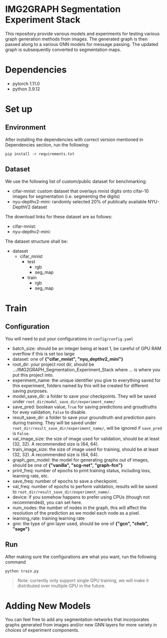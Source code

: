 # IMG2GRAPH Segmentation Experiment Stack

This repository provide various models and experiments for testing various graph generation methods from images. The generated graph is then passed along to a various GNN models for message passing. The updated graph is subsequently converted to segmentation maps.

# Dependencies
- pytorch 1.11.0
- python 3.9.12

# Set up

## Environment
After installing the dependencies with correct version mentioned in Dependencies section, run the following:

```
pip install -r requirements.txt
```

## Dataset
We use the following list of custom/public dataset for benchmarking:
* cifar-mnist: custom dataset that overlays mnist digits onto cifar-10 images for segmentation (i.e. segmenting the digits)
* nyu-depthv2-mini: randomly selected 20% of publically available NYU-DepthV2 dataset

The download links for these dataset are as follows:
* cifar-mnist:
* nyu-depthv2-mini:

The dataset structure shall be:
- dataset
  - cifar_mnist
    - test
      - rgb
      - seg_map
    - train
      - rgb
      - seg_map

# Train
## Configuration
You will need to put your configurations in `config/config.yaml`

- batch_size: should be an integer being at least 1, be careful of GPU RAM overflow if this is set too large
- dataset: one of __{"cifar_mnist", "nyu_depthv2_mini"}__
- root_dir: your project root dir, should be .../IMG2GRAPH_Segmentation_Experiment_Stack where ... is where you put this project into.
- experiment_name: the unique identifier you give to everything saved for this experiment, folders named by this will be created for different saving purposes.
- model_save_dir: a folder to save your checkpoints. They will be saved under `root_dir/model_save_dir/experiment_name/`
- save_pred: boolean value, `True` for saving predictions and groudtruths for evey validation, `False` to disable.
- result_save_dir: a folder to save your groundtruth and prediction pairs during training. They will be saved under `root_dir/result_save_dir/experiment_name/`, will be ignored if `save_pred` is `False`.
- val_image_size: the size of image used for validation, should be at least (32, 32). A recommended size is (64, 64).
- train_image_size: the size of image used for training, should be at least (32, 32). A recommended size is (64, 64).
- graph_gen_model: the model for generating graphs out of images, should be one of __{"vanilla", "scg-net", "graph-fcn"}__
- print_freq: number of epochs to print training status, including loss, learning rate, etc.
- save_freq: number of epochs to save a checkpoint.
- val_freq: number of epochs to perform validation, results will be saved to `root_dir/result_save_dir/experiment_name/`.
- device: if you somehow happens to prefer using CPUs (though not recommended), you can set here.
- num_nodes: the number of nodes in the graph, this will affect the resolution of the prediction as we model each node as a pixel.
- learning_rate: training learning rate
- gnn: the type of gnn layer used, should be one of __{"gcn", "cheb", "sage"}__

## Run
After making sure the configurations are what you want, run the following command

```
python train.py
```

> Note: currently only support single GPU training, we will make it distributed over multiple GPU in the future.


# Adding New Models
You can feel free to add any segmentation networks that incorporates graphs generated from images and/or new GNN layers for more variety in choices of experiment components.

